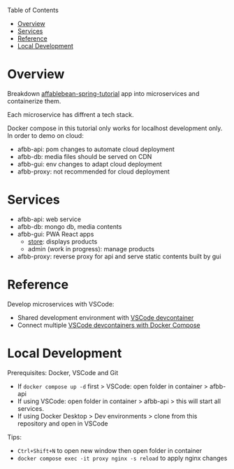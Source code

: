 Table of Contents

- [Overview](#overview)
- [Services](#services)
- [Reference](#reference)
- [Local Development](#local-development)

# Overview

Breakdown [affablebean-spring-tutorial](https://github.com/sunshine55/affablebean-spring-tutorial) app into microservices and containerize them.

Each microservice has diffrent a tech stack.

Docker compose in this tutorial only works for localhost development only. In order to demo on cloud:
* afbb-api: pom changes to automate cloud deployment
* afbb-db: media files should be served on CDN
* afbb-gui: env changes to adapt cloud deployment
* afbb-proxy: not recommended for cloud deployment

# Services

* afbb-api: web service
* afbb-db: mongo db, media contents
* afbb-gui: PWA React apps
  - [store](./afbb-gui/store-pwa/README.md): displays products
  - admin (work in progress): manage products
* afbb-proxy: reverse proxy for api and serve static contents built by gui

# Reference

Develop microservices with VSCode:
* Shared development environment with [VSCode devcontainer](https://code.visualstudio.com/docs/remote/create-dev-container)
* Connect multiple [VSCode devcontainers with Docker Compose](https://code.visualstudio.com/remote/advancedcontainers/connect-multiple-containers)

# Local Development

Prerequisites: Docker, VSCode and Git
* If `docker compose up -d` first > VSCode: open folder in container > afbb-api
* If using VSCode: open folder in container > afbb-api > this will start all services.
* If using Docker Desktop > Dev environments > clone from this repository and open in VSCode

Tips:
* `Ctrl+Shift+N` to open new window then open folder in container
* `docker compose exec -it proxy nginx -s reload` to apply nginx changes